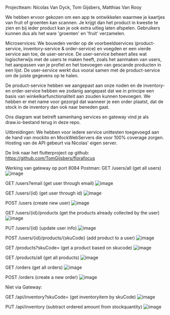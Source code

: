 Projectteam: Nicolas Van Dyck, Tom Gijsbers, Matthias Van Rooy

We hebben ervoor gekozen om een app te ontwikkelen waarmee je kaartjes van fruit of groenten kan scannen. Je krijgt dan het product in kwestie te zien en bij ieder product kan je ook extra uitleg laten afspelen. Gebruikers kunnen dus als het ware 'groenten' en 'fruit' verzamelen. 

Microservices:
We bouwden verder op de voorbeeldservices (product-service, inventory-service & order-service) en voegden er een vierde service aan toe, de user-service. 
De user-service beheert alles wat logischerwijs met de users te maken heeft, zoals het aanmaken van users, het aanpassen van je profiel en het toevoegen van gescande producten in een lijst. De user-service werkt dus vooral samen met de product-service om de juiste gegevens op te halen.

De product-service hebben we aangepast aan onze noden en de inventory- en order-service hebben we zodanig aangepast dat we in principe een basis van winkelkarfunctionaliteit aan zouden kunnen toevoegen. We hebben er met name voor gezorgd dat wanneer je een order plaatst, dat de stock in de inventory dan ook naar beneden gaat.

Ons diagram wat betreft samenhang services en gateway vind je als draw.io-bestand terug in deze repo.

Uitbreidingen:
We hebben voor iedere service unittesten toegevoegd aan de hand van mockito en MockWebServers die voor 100% coverage zorgen.
Hosting van de API gebeurt via Nicolas' eigen server.

De link naar het flutterproject op github: https://github.com/TomGijsbers/florafocus

Werking van gateway op port 8084 Postman:
GET /users/all (get all users)
![image](https://github.com/user-attachments/assets/6f039054-218a-4dd9-acc2-486fd5b703b3)

GET /users?email (get user through email)
![image](https://github.com/user-attachments/assets/1832cd22-01be-4e5a-8d24-b67333acedeb)

GET /users/{id} (get user through id)
![image](https://github.com/user-attachments/assets/b3220d6e-2adb-4201-8295-e04a75bb8672)

POST /users (create new user)
![image](https://github.com/user-attachments/assets/3b5a5b90-3641-46be-a77b-ef527b03f494)

GET /users/{id}/products (get the products already collected by the user)
![image](https://github.com/user-attachments/assets/e137db8a-498e-4f47-a1c3-97b8ea6895b1)

PUT /users/{id} (update user info)
![image](https://github.com/user-attachments/assets/36e171ac-6cb6-4a41-bbd0-bcb6818ca3df)

POST /users/{id}/products/{skuCode} (add product to a user)
![image](https://github.com/user-attachments/assets/0c94b7df-33d1-4d40-a246-b475217857c9)

GET /products?skuCode= (get a product based on skucode)
![image](https://github.com/user-attachments/assets/2cc98efb-711b-4b5d-bbd0-e8898907b2cc)

GET /products/all (get all products)
![image](https://github.com/user-attachments/assets/c9324122-8801-4a8a-8967-3f06afe0ff85)

GET /orders (get all orders)
![image](https://github.com/user-attachments/assets/3253303f-fe32-45e7-936e-6f05e41dd145)

POST /orders (create a new order)
![image](https://github.com/user-attachments/assets/2ffc25a3-7b72-49ce-bf07-3e43c4af9d92)

Niet via Gateway:

GET /api/inventory?skuCode= (get inventoryitem by skuCode)
![image](https://github.com/user-attachments/assets/6039d283-6ee2-420c-bb69-b4d93e737255)

PUT /api/inventory (subtract ordered amount from stockquantity)
![image](https://github.com/user-attachments/assets/ba73200f-e357-4509-9249-e61c9fcdd0fa)
